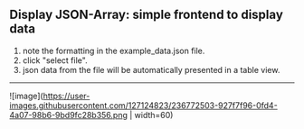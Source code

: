 ## Display JSON-Array: simple frontend to display data

1. note the formatting in the example_data.json file.
2. click "select file".
3. json data from the file will be automatically presented in a table view.

---

![image](https://user-images.githubusercontent.com/127124823/236772503-927f7f96-0fd4-4a07-98b6-9bd9fc28b356.png | width=60)
